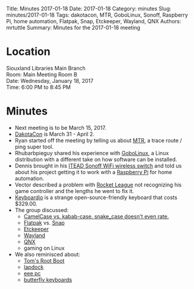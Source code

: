 Title: Minutes 2017-01-18
Date: 2017-01-18
Category: minutes
Slug: minutes/2017-01-18
Tags: dakotacon, MTR, GoboLinux, Sonoff, Raspberry Pi, home automation, Flatpak, Snap, Etckeeper, Wayland, QNX
Authors: mrtuttle
Summary: Minutes for the 2017-01-18 meeting

Location
========

Siouxland Libraries Main Branch  
Room: Main Meeting Room B  
Date: Wednesday, January 18, 2017  
Time: 6:00 PM to 8:45 PM

Minutes
=======

*   Next meeting is to be March 15, 2017.
*   [DakotaCon](http://dakotacon.org) is March 31 - April 2.
*   Ryan started off the meeting by telling us about [MTR](http://www.bitwizard.nl/mtr/), a trace route / ping super tool.
*   Rhubarbpieguy shared his experience with [GoboLinux](http://www.gobolinux.org/), a Linux distribution with a different take on how software can be installed.
*   Dennis brought in his [ITEAD Sonoff WiFi wireless switch](https://www.itead.cc/sonoff-wifi-wireless-switch.html) and told us about his project getting it to work with a [Raspberry Pi](https://www.raspberrypi.org/) for home automation.
*   Vector described a problem with [Rocket League](http://store.steampowered.com/app/252950/) not recognizing his game controller and the lengths he went to fix it.
*   [Keyboardio](https://shop.keyboard.io/) is a strange open-source-friendly keyboard that costs $329.00.
*   The group discussed:
    *    [CamelCase vs. kabab-case.  snake_case doesn't even rate.](https://en.wikipedia.org/wiki/Letter_case#Special_case_styles)
    *    [Flatpak](http://flatpak.org/) vs. [Snap](http://snapcraft.io/)
    *    [Etckeeper](https://etckeeper.branchable.com/)
    *    [Wayland](https://wayland.freedesktop.org/)
    *    [QNX](http://www.qnx.com/content/qnx/en.html)
    *    gaming on Linux
*   We also reminisced about:
    *    [Tom's Root Boot](http://www.toms.net/rb/)
    *    [lapdock](http://i-cdn.phonearena.com/images/articles/49899-image/P1150030.JPG.jpg)
    *    [eee pc](https://www.amazon.com/ASUS-1000HE-10-1-Inch-Black-Netbook/dp/B001QTXL82)
    *    [butterfly keyboards](http://i.imgur.com/ohB4y2j.gif)
